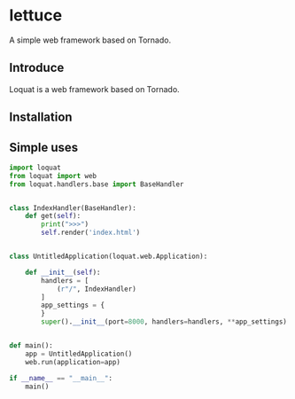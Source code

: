 # lettuce

A simple web framework based on Tornado.

## Introduce

Loquat is a web framework based on Tornado.

## Installation

## Simple uses

```python
import loquat
from loquat import web
from loquat.handlers.base import BaseHandler


class IndexHandler(BaseHandler):
    def get(self):
        print(">>>")
        self.render('index.html')


class UntitledApplication(loquat.web.Application):

    def __init__(self):
        handlers = [
            (r"/", IndexHandler)
        ]
        app_settings = {
        }
        super().__init__(port=8000, handlers=handlers, **app_settings)


def main():
    app = UntitledApplication()
    web.run(application=app)

if __name__ == "__main__":
    main()
```